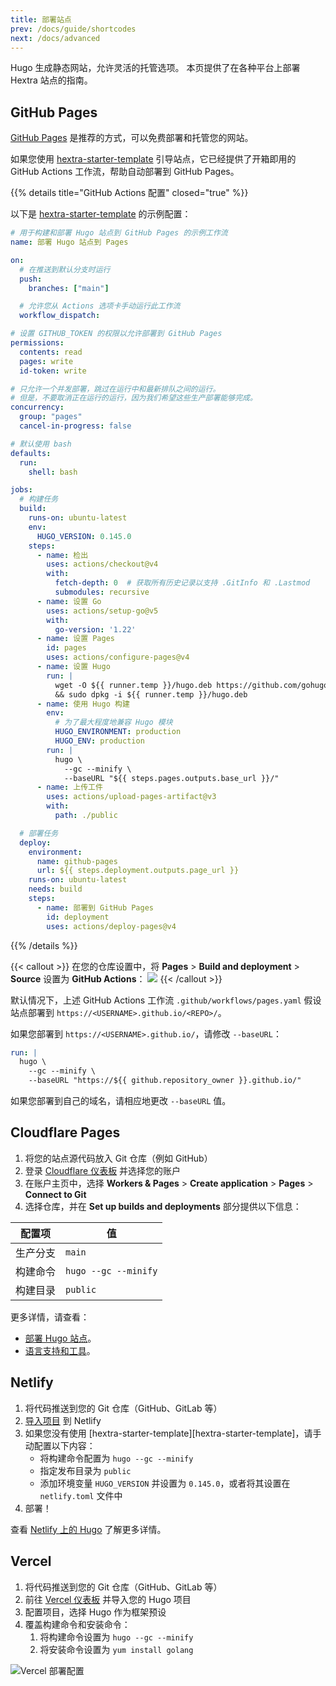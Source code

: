 ```yaml
---
title: 部署站点
prev: /docs/guide/shortcodes
next: /docs/advanced
---
```


Hugo 生成静态网站，允许灵活的托管选项。
本页提供了在各种平台上部署 Hextra 站点的指南。

<!--more-->


## GitHub Pages

[GitHub Pages](https://docs.github.com/pages) 是推荐的方式，可以免费部署和托管您的网站。

如果您使用 [hextra-starter-template](https://github.com/imfing/hextra-starter-template) 引导站点，它已经提供了开箱即用的 GitHub Actions 工作流，帮助自动部署到 GitHub Pages。

{{% details title="GitHub Actions 配置" closed="true" %}}

以下是 [hextra-starter-template](https://github.com/imfing/hextra-starter-template) 的示例配置：

```yaml {filename=".github/workflows/pages.yaml"}
# 用于构建和部署 Hugo 站点到 GitHub Pages 的示例工作流
name: 部署 Hugo 站点到 Pages

on:
  # 在推送到默认分支时运行
  push:
    branches: ["main"]

  # 允许您从 Actions 选项卡手动运行此工作流
  workflow_dispatch:

# 设置 GITHUB_TOKEN 的权限以允许部署到 GitHub Pages
permissions:
  contents: read
  pages: write
  id-token: write

# 只允许一个并发部署，跳过在运行中和最新排队之间的运行。
# 但是，不要取消正在运行的运行，因为我们希望这些生产部署能够完成。
concurrency:
  group: "pages"
  cancel-in-progress: false

# 默认使用 bash
defaults:
  run:
    shell: bash

jobs:
  # 构建任务
  build:
    runs-on: ubuntu-latest
    env:
      HUGO_VERSION: 0.145.0
    steps:
      - name: 检出
        uses: actions/checkout@v4
        with:
          fetch-depth: 0  # 获取所有历史记录以支持 .GitInfo 和 .Lastmod
          submodules: recursive
      - name: 设置 Go
        uses: actions/setup-go@v5
        with:
          go-version: '1.22'
      - name: 设置 Pages
        id: pages
        uses: actions/configure-pages@v4
      - name: 设置 Hugo
        run: |
          wget -O ${{ runner.temp }}/hugo.deb https://github.com/gohugoio/hugo/releases/download/v${HUGO_VERSION}/hugo_extended_${HUGO_VERSION}_linux-amd64.deb \
          && sudo dpkg -i ${{ runner.temp }}/hugo.deb
      - name: 使用 Hugo 构建
        env:
          # 为了最大程度地兼容 Hugo 模块
          HUGO_ENVIRONMENT: production
          HUGO_ENV: production
        run: |
          hugo \
            --gc --minify \
            --baseURL "${{ steps.pages.outputs.base_url }}/"
      - name: 上传工件
        uses: actions/upload-pages-artifact@v3
        with:
          path: ./public

  # 部署任务
  deploy:
    environment:
      name: github-pages
      url: ${{ steps.deployment.outputs.page_url }}
    runs-on: ubuntu-latest
    needs: build
    steps:
      - name: 部署到 GitHub Pages
        id: deployment
        uses: actions/deploy-pages@v4
```

{{% /details %}}


{{< callout >}}
  在您的仓库设置中，将 **Pages** > **Build and deployment** > **Source** 设置为 **GitHub Actions**：
  ![](https://user-images.githubusercontent.com/5097752/266784808-99676430-884e-42ab-b901-f6534a0d6eee.png)
{{< /callout >}}

默认情况下，上述 GitHub Actions 工作流 `.github/workflows/pages.yaml` 假设站点部署到 `https://<USERNAME>.github.io/<REPO>/`。

如果您部署到 `https://<USERNAME>.github.io/`，请修改 `--baseURL`：

```yaml {filename=".github/workflows/pages.yaml",linenos=table,linenostart=54,hl_lines=[4]}
run: |
  hugo \
    --gc --minify \
    --baseURL "https://${{ github.repository_owner }}.github.io/"
```

如果您部署到自己的域名，请相应地更改 `--baseURL` 值。


## Cloudflare Pages

1. 将您的站点源代码放入 Git 仓库（例如 GitHub）
2. 登录 [Cloudflare 仪表板](https://dash.cloudflare.com/) 并选择您的账户
3. 在账户主页中，选择 **Workers & Pages** > **Create application** > **Pages** > **Connect to Git**
4. 选择仓库，并在 **Set up builds and deployments** 部分提供以下信息：

| 配置项             | 值                   |
| ------------------ | -------------------- |
| 生产分支           | `main`               |
| 构建命令           | `hugo --gc --minify` |
| 构建目录           | `public`             |

更多详情，请查看：
- [部署 Hugo 站点](https://developers.cloudflare.com/pages/framework-guides/deploy-a-hugo-site/#deploy-with-cloudflare-pages)。
- [语言支持和工具](https://developers.cloudflare.com/pages/platform/language-support-and-tools/)。


## Netlify

1. 将代码推送到您的 Git 仓库（GitHub、GitLab 等）
2. [导入项目](https://app.netlify.com/start) 到 Netlify
3. 如果您没有使用 [hextra-starter-template][hextra-starter-template]，请手动配置以下内容：
   - 将构建命令配置为 `hugo --gc --minify`
   - 指定发布目录为 `public`
   - 添加环境变量 `HUGO_VERSION` 并设置为 `0.145.0`，或者将其设置在 `netlify.toml` 文件中
4. 部署！

查看 [Netlify 上的 Hugo](https://docs.netlify.com/integrations/frameworks/hugo/) 了解更多详情。


## Vercel

1. 将代码推送到您的 Git 仓库（GitHub、GitLab 等）
2. 前往 [Vercel 仪表板](https://vercel.com/dashboard) 并导入您的 Hugo 项目
3. 配置项目，选择 Hugo 作为框架预设
4. 覆盖构建命令和安装命令：
   1. 将构建命令设置为 `hugo --gc --minify`
   2. 将安装命令设置为 `yum install golang`

![Vercel 部署配置](https://github.com/imfing/hextra/assets/5097752/887d949b-8d05-413f-a2b4-7ab92192d0b3)